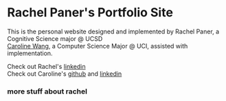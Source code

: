 # Rachel Paner's Portfolio Site

This is the personal website designed and implemented by Rachel Paner, a Cognitive Science major @ UCSD\
[Caroline Wang](https://github.com/caroliyw), a Computer Science Major @ UCI, assisted with implementation. 

Check out Rachel's [linkedin](https://www.linkedin.com/in/rachel-paner-82ab31226/) \
Check out Caroline's [github](https://github.com/caroliyw) and [linkedin](https://www.linkedin.com/in/caroline-y-wang/)

### more stuff about rachel ###

